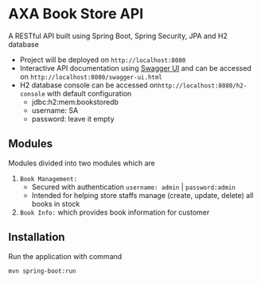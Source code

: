 # AXA Book Store API
A RESTful API built using Spring Boot, Spring Security, JPA and H2 database

- Project will be deployed on `http://localhost:8080`
- Interactive API documentation using [Swagger UI](https://swagger.io/tools/swagger-ui/) and can be accessed on `http://localhost:8080/swagger-ui.html`
- H2 database console can be accessed on`http://localhost:8080/h2-console` with default configuration
  - jdbc:h2:mem:bookstoredb
  - username: SA 
  - password: leave it empty

## Modules
Modules divided into two modules which are
1. `Book Management:` 
    - Secured with authentication `username: admin` | `password:admin`
    - Intended for helping store staffs manage (create, update, delete) all books in stock
2. `Book Info:` which provides book information for customer

## Installation

Run the application with command
```bash
mvn spring-boot:run
```
